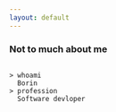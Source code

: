 ```yaml
---
layout: default
---
```


### Not to much about me

```commandline

> whoami
  Borin
> profession
  Software devloper

```
